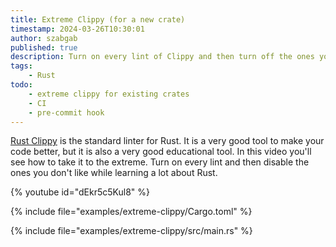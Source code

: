 ```yaml
---
title: Extreme Clippy (for a new crate)
timestamp: 2024-03-26T10:30:01
author: szabgab
published: true
description: Turn on every lint of Clippy and then turn off the ones you don't like.
tags:
    - Rust
todo:
    - extreme clippy for existing crates
    - CI
    - pre-commit hook
---
```


[Rust Clippy](https://github.com/rust-lang/rust-clippy) is the standard linter for Rust. It is a very good tool to make your code better, but it is also a very good educational tool.
In this video you'll see how to take it to the extreme. Turn on every lint and then disable the ones you don't like while learning a lot about Rust.


{% youtube id="dEkr5c5Kul8" %}

{% include file="examples/extreme-clippy/Cargo.toml" %}

{% include file="examples/extreme-clippy/src/main.rs" %}
